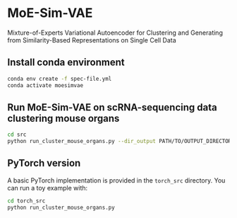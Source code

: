 # MoE-Sim-VAE
Mixture-of-Experts Variational Autoencoder for Clustering and Generating from Similarity-Based Representations on Single Cell Data

## Install conda environment
```bash
conda env create -f spec-file.yml
conda activate moesimvae
```

## Run MoE-Sim-VAE on scRNA-sequencing data clustering mouse organs
```bash
cd src
python run_cluster_mouse_organs.py --dir_output PATH/TO/OUTPUT_DIRECTORY --loss_coef_kl_div_code_standard_gaussian 0.2 --loss_coef_clustering 0.8
```

## PyTorch version
A basic PyTorch implementation is provided in the `torch_src` directory. You can run a toy example with:
```bash
cd torch_src
python run_cluster_mouse_organs.py
```
